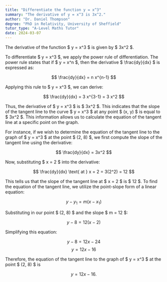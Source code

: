 ```yaml
---
title: "Differentiate the function y = x^3"
summary: "The derivative of y = x^3 is 3x^2."
author: "Dr. Daniel Thompson"
degree: "PhD in Relativity, University of Sheffield"
tutor_type: "A-Level Maths Tutor"
date: 2024-03-07
---
```


The derivative of the function $ y = x^3 $ is given by $ 3x^2 $.

To differentiate $ y = x^3 $, we apply the power rule of differentiation. The power rule states that if $ y = x^n $, then the derivative $ \frac{dy}{dx} $ is expressed as:

$$
\frac{dy}{dx} = n x^{n-1}
$$

Applying this rule to $ y = x^3 $, we can derive:

$$
\frac{dy}{dx} = 3 x^{3-1} = 3 x^2
$$

Thus, the derivative of $ y = x^3 $ is $ 3x^2 $. This indicates that the slope of the tangent line to the curve $ y = x^3 $ at any point $ (x, y) $ is equal to $ 3x^2 $. This information allows us to calculate the equation of the tangent line at a specific point on the graph.

For instance, if we wish to determine the equation of the tangent line to the graph of $ y = x^3 $ at the point $ (2, 8) $, we first compute the slope of the tangent line using the derivative:

$$
\frac{dy}{dx} = 3x^2
$$

Now, substituting $ x = 2 $ into the derivative:

$$
\frac{dy}{dx} \text{ at } x = 2 = 3(2^2) = 12
$$

This tells us that the slope of the tangent line at $ x = 2 $ is $ 12 $. To find the equation of the tangent line, we utilize the point-slope form of a linear equation:

$$
y - y_1 = m(x - x_1)
$$

Substituting in our point $ (2, 8) $ and the slope $ m = 12 $:

$$
y - 8 = 12(x - 2)
$$

Simplifying this equation:

$$
y - 8 = 12x - 24
$$
$$
y = 12x - 16
$$

Therefore, the equation of the tangent line to the graph of $ y = x^3 $ at the point $ (2, 8) $ is 

$$
y = 12x - 16.
$$
    